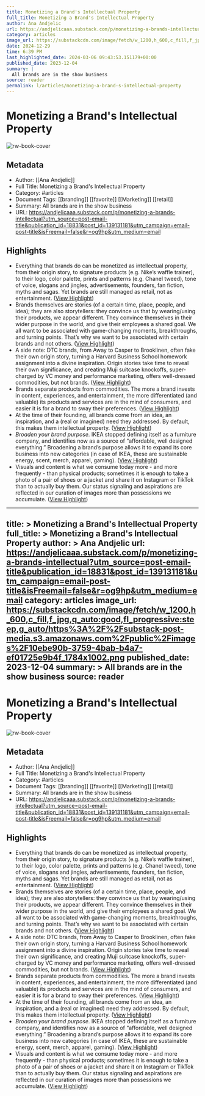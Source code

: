 ```yaml
---
title: Monetizing a Brand's Intellectual Property
full_title: Monetizing a Brand's Intellectual Property
author: Ana Andjelic
url: https://andjelicaaa.substack.com/p/monetizing-a-brands-intellectual?utm_source=post-email-title&publication_id=18831&post_id=139131181&utm_campaign=email-post-title&isFreemail=false&r=og9hp&utm_medium=email
category: articles
image_url: https://substackcdn.com/image/fetch/w_1200,h_600,c_fill,f_jpg,q_auto:good,fl_progressive:steep,g_auto/https%3A%2F%2Fsubstack-post-media.s3.amazonaws.com%2Fpublic%2Fimages%2F10ebe90b-3759-4bab-b4a7-ef01725e9b4f_1784x1002.png
date: 2024-12-29
time: 6:39 PM
last_highlighted_date: 2024-03-06 09:43:53.151179+00:00
published_date: 2023-12-04
summary: |
  All brands are in the show business
source: reader
permalink: l/articles/monetizing-a-brand-s-intellectual-property
---
```

# Monetizing a Brand's Intellectual Property

![rw-book-cover](https://substackcdn.com/image/fetch/w_1200,h_600,c_fill,f_jpg,q_auto:good,fl_progressive:steep,g_auto/https%3A%2F%2Fsubstack-post-media.s3.amazonaws.com%2Fpublic%2Fimages%2F10ebe90b-3759-4bab-b4a7-ef01725e9b4f_1784x1002.png)

## Metadata
- Author: [[Ana Andjelic]]
- Full Title: Monetizing a Brand's Intellectual Property
- Category: #articles
- Document Tags: [[branding]] [[favorite]] [[Marketing]] [[retail]] 
- Summary: All brands are in the show business
- URL: https://andjelicaaa.substack.com/p/monetizing-a-brands-intellectual?utm_source=post-email-title&publication_id=18831&post_id=139131181&utm_campaign=email-post-title&isFreemail=false&r=og9hp&utm_medium=email

## Highlights
- Everything that brands do can be monetized as intellectual property, from their origin story, to signature products (e.g. Nike’s waffle trainer), to their logo, color palette, prints and patterns (e.g. Chanel tweed), tone of voice, slogans and jingles, advertisements, founders, fan fiction, myths and sagas.
  Yet brands are still managed as retail, not as entertainment. ([View Highlight](https://read.readwise.io/read/01hr9j8n2j9gnrh61nz8f95fnf))
- Brands themselves are stories (of a certain time, place, people, and idea); they are also storytellers: they convince us that by wearing/using their products, we appear different. They convince themselves in their wider purpose in the world, and give their employees a shared goal. We all want to be associated with game-changing moments, breakthroughs, and turning points. That’s why we want to be associated with certain brands and not others. ([View Highlight](https://read.readwise.io/read/01hr9j8y9ts9r0rk43j3v19y95))
- A side note: DTC brands, from Away to Casper to Brooklinen, often fake their own origin story, turning a Harvard Business School homework assignment into a divine inspiration. Origin stories take time to reveal their own significance, and creating Muji suitcase knockoffs, super-charged by VC money and performance marketing, offers well-dressed commodities, but not brands. ([View Highlight](https://read.readwise.io/read/01hr9j9d5g42zn7bd0drh1mms7))
- Brands separate products from commodities. The more a brand invests in content, experiences, and entertainment, the more differentiated (and valuable) its products and services are in the mind of consumers, and easier it is for a brand to sway their preferences. ([View Highlight](https://read.readwise.io/read/01hr9j9nry0p88mjjqp9vfs9kg))
- At the time of their founding, all brands come from an idea, an inspiration, and a (real or imagined) need they addressed. By default, this makes them intellectual property. ([View Highlight](https://read.readwise.io/read/01hj3mjnb34y2859pv23xgkbf3))
- *Broaden your brand purpose.* IKEA stopped defining itself as a furniture company, and identifies now as a source of “affordable, well designed everything.” Broadening a brand’s purpose allows it to expand its core business into new categories (in case of IKEA, these are sustainable energy, scent, merch, apparel, gaming). ([View Highlight](https://read.readwise.io/read/01hr9jbqk02f01enqyjgpyw2kz))
- Visuals and content is what we consume today more - and more frequently - than physical products; sometimes it is enough to take a photo of a pair of shoes or a jacket and share it on Instagram or TikTok than to actually buy them. Our status signaling and aspirations are reflected in our curation of images more than possessions we accumulate. ([View Highlight](https://read.readwise.io/read/01hj3mn88m27vfqfaqcmtcrkh5))


---
title: >
  Monetizing a Brand's Intellectual Property
full_title: >
  Monetizing a Brand's Intellectual Property
author: >
  Ana Andjelic
url: https://andjelicaaa.substack.com/p/monetizing-a-brands-intellectual?utm_source=post-email-title&publication_id=18831&post_id=139131181&utm_campaign=email-post-title&isFreemail=false&r=og9hp&utm_medium=email
category: articles
image_url: https://substackcdn.com/image/fetch/w_1200,h_600,c_fill,f_jpg,q_auto:good,fl_progressive:steep,g_auto/https%3A%2F%2Fsubstack-post-media.s3.amazonaws.com%2Fpublic%2Fimages%2F10ebe90b-3759-4bab-b4a7-ef01725e9b4f_1784x1002.png
published_date: 2023-12-04
summary: >
  All brands are in the show business
source: reader
---
# Monetizing a Brand's Intellectual Property

![rw-book-cover](https://substackcdn.com/image/fetch/w_1200,h_600,c_fill,f_jpg,q_auto:good,fl_progressive:steep,g_auto/https%3A%2F%2Fsubstack-post-media.s3.amazonaws.com%2Fpublic%2Fimages%2F10ebe90b-3759-4bab-b4a7-ef01725e9b4f_1784x1002.png)

## Metadata
- Author: [[Ana Andjelic]]
- Full Title: Monetizing a Brand's Intellectual Property
- Category: #articles
- Document Tags: [[branding]] [[favorite]] [[Marketing]] [[retail]] 
- Summary: All brands are in the show business
- URL: https://andjelicaaa.substack.com/p/monetizing-a-brands-intellectual?utm_source=post-email-title&publication_id=18831&post_id=139131181&utm_campaign=email-post-title&isFreemail=false&r=og9hp&utm_medium=email

## Highlights
- Everything that brands do can be monetized as intellectual property, from their origin story, to signature products (e.g. Nike’s waffle trainer), to their logo, color palette, prints and patterns (e.g. Chanel tweed), tone of voice, slogans and jingles, advertisements, founders, fan fiction, myths and sagas.
  Yet brands are still managed as retail, not as entertainment. ([View Highlight](https://read.readwise.io/read/01hr9j8n2j9gnrh61nz8f95fnf))
- Brands themselves are stories (of a certain time, place, people, and idea); they are also storytellers: they convince us that by wearing/using their products, we appear different. They convince themselves in their wider purpose in the world, and give their employees a shared goal. We all want to be associated with game-changing moments, breakthroughs, and turning points. That’s why we want to be associated with certain brands and not others. ([View Highlight](https://read.readwise.io/read/01hr9j8y9ts9r0rk43j3v19y95))
- A side note: DTC brands, from Away to Casper to Brooklinen, often fake their own origin story, turning a Harvard Business School homework assignment into a divine inspiration. Origin stories take time to reveal their own significance, and creating Muji suitcase knockoffs, super-charged by VC money and performance marketing, offers well-dressed commodities, but not brands. ([View Highlight](https://read.readwise.io/read/01hr9j9d5g42zn7bd0drh1mms7))
- Brands separate products from commodities. The more a brand invests in content, experiences, and entertainment, the more differentiated (and valuable) its products and services are in the mind of consumers, and easier it is for a brand to sway their preferences. ([View Highlight](https://read.readwise.io/read/01hr9j9nry0p88mjjqp9vfs9kg))
- At the time of their founding, all brands come from an idea, an inspiration, and a (real or imagined) need they addressed. By default, this makes them intellectual property. ([View Highlight](https://read.readwise.io/read/01hj3mjnb34y2859pv23xgkbf3))
- *Broaden your brand purpose.* IKEA stopped defining itself as a furniture company, and identifies now as a source of “affordable, well designed everything.” Broadening a brand’s purpose allows it to expand its core business into new categories (in case of IKEA, these are sustainable energy, scent, merch, apparel, gaming). ([View Highlight](https://read.readwise.io/read/01hr9jbqk02f01enqyjgpyw2kz))
- Visuals and content is what we consume today more - and more frequently - than physical products; sometimes it is enough to take a photo of a pair of shoes or a jacket and share it on Instagram or TikTok than to actually buy them. Our status signaling and aspirations are reflected in our curation of images more than possessions we accumulate. ([View Highlight](https://read.readwise.io/read/01hj3mn88m27vfqfaqcmtcrkh5))


